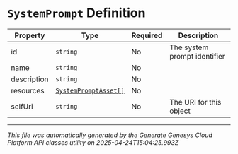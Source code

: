 # `SystemPrompt` Definition

| Property | Type | Required | Description |
|----------|------|----------|-------------|
| id | `string` | No | The system prompt identifier |
| name | `string` | No |  |
| description | `string` | No |  |
| resources | [`SystemPromptAsset[]`](systempromptasset-definition.md) | No |  |
| selfUri | `string` | No | The URI for this object |

---

*This file was automatically generated by the Generate Genesys Cloud Platform API classes utility on 2025-04-24T15:04:25.993Z*